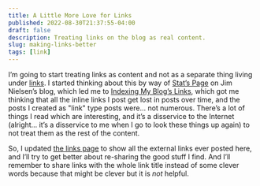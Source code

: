 ```yaml
---
title: A Little More Love for Links
published: 2022-08-30T21:37:55-04:00
draft: false
description: Treating links on the blog as real content.
slug: making-links-better
tags: [link]
---
```


I’m going to start treating links as content and not as a separate thing living under [links](/links). I started thinking about this by way of [Stat’s Page](https://blog.jim-nielsen.com/2022/stats-page/) on Jim Nielsen’s blog, which led me to [Indexing My Blog’s Links](https://blog.jim-nielsen.com/2020/indexing-my-blogs-links/), which got me thinking that all the inline links I post get lost in posts over time, and the posts I created as "link" type posts were... not numerous. There’s a lot of things I read which are interesting, and it’s a disservice to the Internet (alright… it’s a disservice to me when I go to look these things up again) to not treat them as the rest of the content.

So, I updated [the links page](/links) to show all the external links ever posted here, and I’ll try to get better about re-sharing the good stuff I find. And I’ll remember to share links with the whole link title instead of some clever words because that might be clever but it is _not_ helpful.